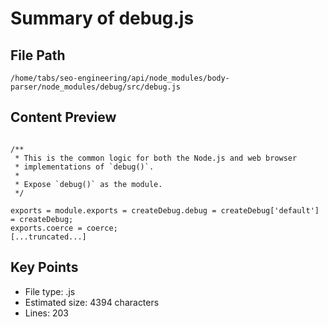 # Summary of debug.js
  
## File Path
`/home/tabs/seo-engineering/api/node_modules/body-parser/node_modules/debug/src/debug.js`

## Content Preview
```

/**
 * This is the common logic for both the Node.js and web browser
 * implementations of `debug()`.
 *
 * Expose `debug()` as the module.
 */

exports = module.exports = createDebug.debug = createDebug['default'] = createDebug;
exports.coerce = coerce;
[...truncated...]
```

## Key Points
- File type: .js
- Estimated size: 4394 characters
- Lines: 203
